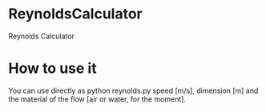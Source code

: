 # ReynoldsCalculator
Reynolds Calculator

# How to use it

You can use directly as python reynolds.py speed [m/s], dimension [m] and the material of the flow [air or water, for the moment].
